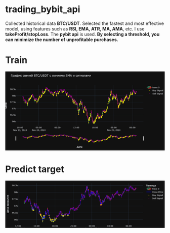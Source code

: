 # trading_bybit_api

Collected historical data **BTC/USDT**. Selected the fastest and most effective model, using features such as **RSI, EMA, ATR, MA, AMA**, etc. I use **takeProfit/stopLoss**. The **pybit api** is used. **By selecting a threshold, you can minimize the number of unprofitable purchases.**

# Train
![Predict target](images/train.png)

# Predict target
![Predict target](images/target.png)

